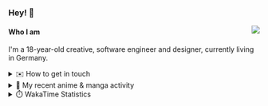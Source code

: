 ### Hey! 👋

[<img src="https://lanyard-profile-readme.vercel.app/api/228965621478588416" align="right">](https://discord.com/users/228965621478588416)

#### Who I am

I'm a 18-year-old creative, software engineer and designer, currently living in Germany.

<details>
  <summary>✉️ How to get in touch</summary>
  
> Sorted by how quickly you can expect a reply
- [Hit me up on Discord](https://discord.com/users/228965621478588416)
- [Hit me up on Twitter](https://twitter.com/cruggdev)
- [Send me a mail](mailto:me@crg.sh)
</details>


<details>
  <summary>🌸 My recent anime & manga activity</summary>
  
<!-- ANILIST_ACTIVITY:start -->

-   📺 Plans to watch [MASHLE: MAGIC AND MUSCLES](https://anilist.co/anime/151801) (12:42, 20 July 2024)
-   📺 Watched episode 2 - 8 of [Chainsaw Man](https://anilist.co/anime/127230) (17:28, 17 July 2024)
-   📺 Plans to watch [2.5 Dimensional Seduction](https://anilist.co/anime/158559) (13:08, 17 July 2024)
-   📺 Watched episode 1 of [ZOMBIE LAND SAGA REVENGE](https://anilist.co/anime/110733) (19:55, 16 July 2024)
-   📺 Plans to watch [Gushing Over Magical Girls](https://anilist.co/anime/162780) (17:32, 16 July 2024)

<!-- ANILIST_ACTIVITY:end -->
</details>

<details>
  <summary>⏱️ WakaTime Statistics</summary>

<!--START_SECTION:waka-->

```txt
From: 12 July 2024 - To: 19 July 2024

Svelte       3 hrs 27 mins   ███████████░░░░░░░░░░░░░░   44.15 %
TypeScript   2 hrs 18 mins   ███████▒░░░░░░░░░░░░░░░░░   29.49 %
Sass         40 mins         ██░░░░░░░░░░░░░░░░░░░░░░░   08.55 %
Prisma       33 mins         █▓░░░░░░░░░░░░░░░░░░░░░░░   07.15 %
JavaScript   14 mins         ▓░░░░░░░░░░░░░░░░░░░░░░░░   03.09 %
```

<!--END_SECTION:waka-->
</details>
